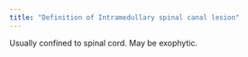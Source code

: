 ```yaml
---
title: "Definition of Intramedullary spinal canal lesion"
---
```

Usually confined to spinal cord. May be exophytic.

